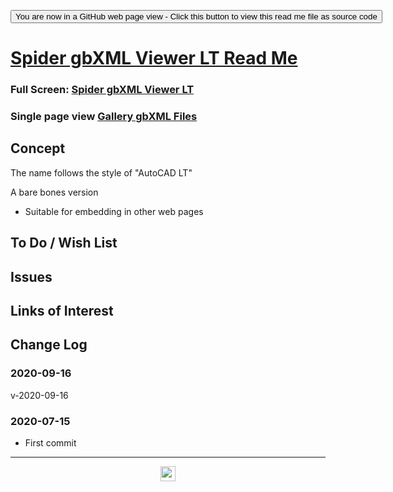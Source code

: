 <span style=display:none; >  <a href="https://ladybug-tools.github.io/spider-2020/spider-gbxml-viewer-lt
spider-gbxml-viewer-lt/" title="View file as a web page.">You are now in a GitHub source code view - click this link to view Read Me file as a web page</a> </span>

<div><input type=button onclick=window.top.location.href="https://github.com/ladybug-tools/spider-2020/blob/master/spider-gbxml-viewer-lt
spider-gbxml-viewer-lt/README.md" value='You are now in a GitHub web page view - Click this button to view this read me file as source code' ></div>


# [Spider gbXML Viewer LT Read Me]( https://www.ladybug.tools/spider-2020/spider-gbxml-viewer-lt/readme.html )

<!--@@@
<iframe src=https://www.ladybug.tools/spider-2020/spider-gbxml-viewer-lt/ class=iframe-resize ></iframe></div>
_Spider gbXML Viewer LT_
@@@-->

### Full Screen: [Spider gbXML Viewer LT]( https://www.ladybug.tools/spider-2020/spider-gbxml-viewer-lt/ )

### Single page view [ Gallery gbXML Files]( https://www.ladybug.tools/spider-2020/spider-gbxml-viewer-lt/gallery-gbxml-files.html )

## Concept

The name follows the style of "AutoCAD LT"

A bare bones version

* Suitable for embedding in other web pages

## To Do / Wish List


## Issues


## Links of Interest


## Change Log

### 2020-09-16

v-2020-09-16

### 2020-07-15

* First commit


***

<center title="hello! Click me to go up to the top" ><a href=javascript:window.scrollTo(0,0); style=text-decoration:none; > <img width=24 src="https://ladybug.tools/artwork/icons_bugs/ico/spider.ico" > </a></center>

